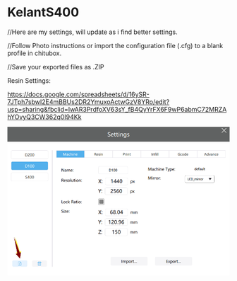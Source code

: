 # KelantS400
//Here are my settings, will update as i find better settings.

//Follow Photo instructions or import the configuration file (.cfg) to a blank profile in chitubox. 

//Save your exported files as .ZIP



Resin Settings:


https://docs.google.com/spreadsheets/d/16ySR-7JTph7sbwI2E4mBBUs2DR2YmuxoActwGzV8YRo/edit?usp=sharing&fbclid=IwAR3PrdfoXV63sY_fB4QyYrFX6F9wP6abmC72MRZAhYOvyQ3CW362q0I94Kk

<img src="https://github.com/loneacoustic/kelants400/blob/master/1.png" />
